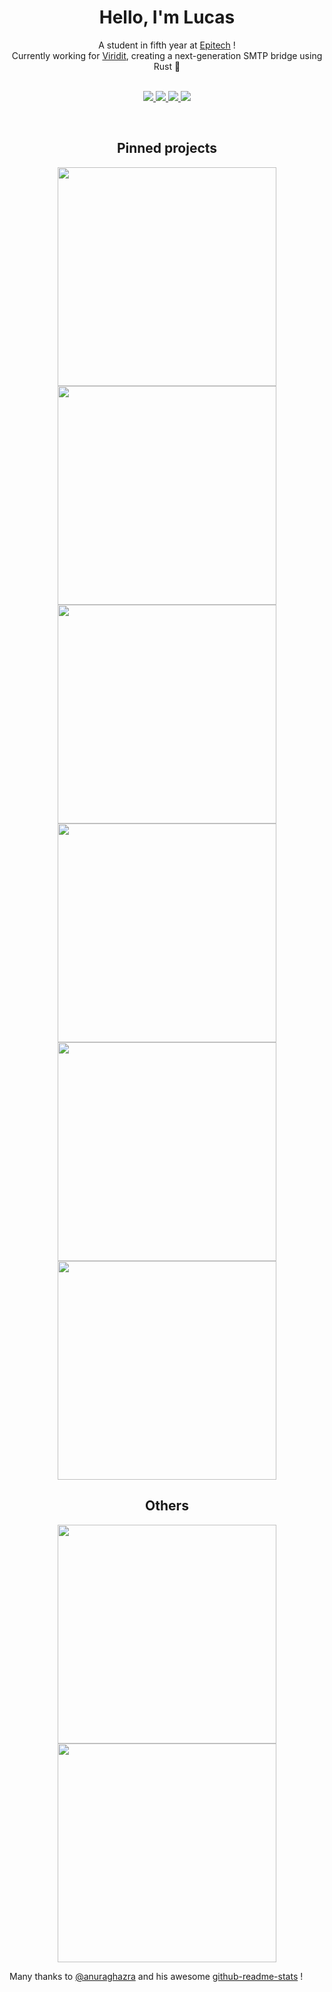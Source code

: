 <h1 align='center'>
  Hello, I'm Lucas
</h1>

<p align='center'>
  A student in fifth year at <a href="https://www.epitech.eu/fr/ecole-informatique-nancy/">Epitech</a> !
  <br/>
  Currently working for <a href="https://www.linkedin.com/company/viridit/">Viridit</a>, creating a next-generation SMTP bridge using Rust 🦀
  <br/>
  <br/>
</p>

<p align='center'>
    <a href="https://www.instagram.com/tabrisse/">
      <img src="https://img.shields.io/badge/instagram-l__tab-%23000000.svg?&style=for-the-badge&labelColor=%23E4405F&logo=instagram&logoColor=white" />
    </a>
    <a href="https://www.linkedin.com/in/lucas-tabis-791921154/">
      <img src="https://img.shields.io/badge/linkedin-Lucas Tabis-%23000000.svg?&style=for-the-badge&labelColor=%230077B5&logo=linkedin&logoColor=white" />
    </a>
    <a href="https://ltabis.github.io/">
      <img src="https://img.shields.io/badge/portfolio-ltabis-%23000000.svg?&style=for-the-badge&labelColor=%23FCA121&logo=github&logoColor=white" />
    </a>
    <a href="https://www.fiverr.com/lucastabis/">
      <img src="https://img.shields.io/badge/fiverr-lucastabis-%23000000.svg?&style=for-the-badge&labelColor=%2371da6c&logo=fiverr&logoColor=white" />
    </a>
</p>

<br/>

<h2 align='center'>
  Pinned projects
</h2>

<p align='center'>
  <a href="https://github.com/ltabis/KMU-CG1-mesh-loader"><img src="https://github-readme-stats.ltabis.vercel.app/api/pin/?username=ltabis&repo=KMU-CG1-mesh-loader&theme=dracula" width="350"></a>
  <a href="https://github.com/ltabis/hook-machine"><img src="https://github-readme-stats.ltabis.vercel.app/api/pin/?username=ltabis&repo=hook-machine&theme=dracula" width="350"></a>
  <a href="https://github.com/matteovol/EclataxEngine"><img src="https://github-readme-stats.ltabis.vercel.app/api/pin/?username=matteovol&repo=EclataxEngine&theme=dracula" width="350"></a>
  <a href="https://github.com/ltabis/deBruijnSequence"><img src="https://github-readme-stats.ltabis.vercel.app/api/pin/?username=ltabis&repo=deBruijnSequence&theme=dracula" width="350"></a>
  <a href="https://github.com/ltabis/rust-game-of-life"><img src="https://github-readme-stats.ltabis.vercel.app/api/pin/?username=ltabis&repo=rust-game-of-life&theme=dracula" width="350"></a>
  <a href="https://github.com/ltabis/lingo"><img src="https://github-readme-stats.ltabis.vercel.app/api/pin/?username=ltabis&repo=lingo&theme=dracula" width="350"></a>
</p>

<h2 align='center'>
  Others
</h2>

<p align='center'>
    <a href="https://github.com/ltabis/MylibC"><img src="https://github-readme-stats.vercel.app/api/pin/?username=ltabis&repo=MylibC&theme=cobalt" width="350"></a>
    <a href="https://github.com/ltabis/Utility-scripts"><img src="https://github-readme-stats.vercel.app/api/pin/?username=ltabis&repo=Utility-scripts&theme=cobalt" width="350"></a>
</p>

Many thanks to [@anuraghazra](https://github.com/anuraghazra) and his awesome [github-readme-stats](https://github.com/ltabis/github-readme-stats) !
